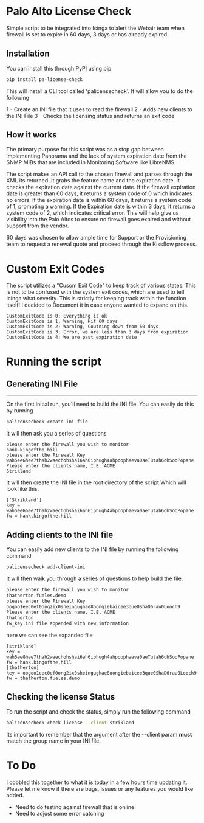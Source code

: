 # Palo Alto License Check

Simple script to be integrated into Icinga to alert the Webair team when  firewall is set to expire in 60 days, 3 days or has already expired.

## Installation

You can install this through PyPI using pip
```bash
pip install pa-license-check
```

This will install a CLI tool called 'palicensecheck'. It will allow you to do the following

1 - Create an INI file that it uses to read the firewall
2 - Adds new clients to the INI File
3 - Checks the licensing status and returns an exit code

## How it works

The primary purpose for this script was as a stop gap between implementing Panorama and the lack of system expiration date from the SNMP MIBs that are included
in Monitoring Software like LibreNMS.

The script makes an API call to the chosen firewall and parses through the XML its returned. It grabs the feature name and the expiration date.
It checks the expiration date against the current date. If the firewall expiration date is greater than 60 days, it returns a system code of 0 which indicates
no errors. If the expiration date is within 60 days, it returns a system code of 1, prompting a warning. If the Expiration date is within 3 days, it returns a system code of 2, 
which indicates critical error. This will help give us visibility into the Palo Altos to ensure no firewall goes expired and without support from the vendor.

60 days was chosen to allow ample time for Support or the Provisioning team to request a renewal quote and proceed through the Kissflow process.

# Custom Exit Codes

The script utilizes a "Cusom Exit Code" to keep track of various states. This is not to be confused with the system exit codes, which are used to tell Icinga what severity.
This is strictly for keeping track within the function itself! I decided to Document it in case anyone wanted to expand on this.

```text
CustomExitCode is 0; Everything is ok
CustomExitCode is 1; Warning, Hit 60 days
CustomExitCode is 2; Warning, Coutning down from 60 days
CustomExitCode is 3; Error, we are less than 3 days from expiration
CustomExitCode is 4; We are past expiration date
```

# Running the script

## Generating INI File
---

On the first initial run, you'll need to build the INI file. You can easily do this by running

```bash
palicensecheck create-ini-file
```

It will then ask you a series of questions

```text
please enter the firewall you wish to monitor
hank.kingofthe.hill
please enter the Firewall Key
wah5eeGhee7thah2waechohshai6ah6iphugh4ahpoophaeva0aeTutah6ohSooPopane
Please enter the clients name, I.E. ACME
Strikland
```

It will then create the INI file in the root directory of the script
Which will look like this.

```text
['Strikland']
key = wah5eeGhee7thah2waechohshai6ah6iphugh4ahpoophaeva0aeTutah6ohSooPopane
fw = hank.kingofthe.hill
```

## Adding clients to the INI file

You can easily add new clients to the INI file by running the following command

```bash
palicensecheck add-client-ini
```

It will then walk you through a series of questions to help build the file.

```bash
please enter the firewall you wish to monitor
thatherton.fueles.demo
please enter the Firewall Key
oogoo1eec0ef0ong2ix0sheingughae8oongiebaicee3que0ShaD6rau0Looch9
Please enter the clients name, I.E. ACME
thatherton
fw_key.ini file appended with new information
```

here we can see the expanded file

```text
[strikland]
key = wah5eeGhee7thah2waechohshai6ah6iphugh4ahpoophaeva0aeTutah6ohSooPopane
fw = hank.kingofthe.hill
[thatherton]
key = oogoo1eec0ef0ong2ix0sheingughae8oongiebaicee3que0ShaD6rau0Looch9
fw = thatherton.fueles.demo
```

## Checking the license Status

To run the script and check the status, simply run the following command

```bash
palicensecheck check-license --client strikland
```

Its important to remember that the argument after the --client param **must** match the group name in your INI file.

# To Do

I cobbled this together to what it is today in a few hours time updating it.
Please let me know if there are bugs, issues or any features you would like added.

* Need to do testing against firewall that is online
* Need to adjust some error catching


